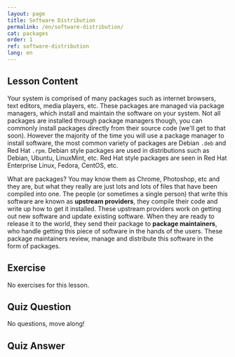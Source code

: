 ```yaml
---
layout: page
title: Software Distribution
permalink: /en/software-distribution/
cat: packages
order: 1
ref: software-distribution
lang: en
---
```


## Lesson Content

Your system is comprised of many packages such as internet browsers, text editors, media players, etc. These packages are managed via package managers, which install and maintain the software on your system. Not all packages are installed through package managers though, you can commonly install packages directly from their source code (we'll get to that soon). However the majority of the time you will use a package manager to install software, the most common variety of packages are Debian `.deb` and Red Hat `.rpm`. Debian style packages are used in distributions such as Debian, Ubuntu, LinuxMint, etc. Red Hat style packages are seen in Red Hat Enterprise Linux, Fedora, CentOS, etc.

What are packages? You may know them as Chrome, Photoshop, etc and they are, but what they really are just lots and lots of files that have been compiled into one. The people (or sometimes a single person) that write this software are known as **upstream providers**, they compile their code and write up how to get it installed. These upstream providers work on getting out new software and update existing software. When they are ready to release it to the world, they send their package to **package maintainers**, who handle getting this piece of software in the hands of the users. These package maintainers review, manage and distribute this software in the form of packages.

## Exercise

No exercises for this lesson.

## Quiz Question

No questions, move along!

## Quiz Answer